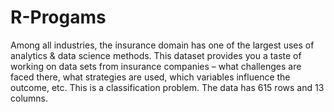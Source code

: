 # R-Progams
Among all industries, the insurance domain has one of the largest uses of analytics & data science methods. 
This dataset provides you a taste of working on data sets from insurance companies – what challenges are faced there, what strategies are used, which variables influence the outcome, etc. 
This is a classification problem. The data has 615 rows and 13 columns.
